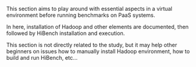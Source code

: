 

This section aims to play around with essential aspects in a virtual environment before running benchmarks on PaaS systems.

In here, installation of Hadoop and other elements are documented, then followed by HiBench installation and execution.

This section is not directly related to the study, but it may help other beginners on issues how to manually install Hadoop environment, how to build and run HiBench, etc...
